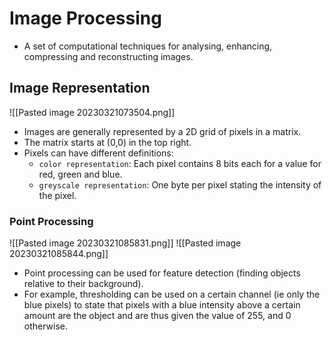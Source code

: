 # Image Processing
* A set of computational techniques for analysing, enhancing, compressing and reconstructing images.

## Image Representation
![[Pasted image 20230321073504.png]]
* Images are generally represented by a 2D grid of pixels in a matrix.
* The matrix starts at (0,0) in the top right.
* Pixels can have different definitions:
	* `color representation`: Each pixel contains 8 bits each for a value for red, green and blue.
	* `greyscale representation`: One byte per pixel stating the intensity of the pixel.

### Point Processing
![[Pasted image 20230321085831.png]]
![[Pasted image 20230321085844.png]]
* Point processing can be used for feature detection (finding objects relative to their background).
* For example, thresholding can be used on a certain channel (ie only the blue pixels) to state that pixels with a blue intensity above a certain amount are the object and are thus given the value of 255, and 0 otherwise.